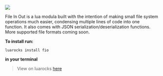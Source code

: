 ![](https://github.com/Sk1-z/Sk1-z.github.io/blob/main/img/entries/fio.ico)

File In Out is a lua modula built with the intention of making small file system operations much easier, condensing multiple lines of code into one function. It also comes with JSON serialization/deserialization functions. More supported file formats coming soon.

**To install run:**

```
luarocks install fio
```

**in your terminal**

> View on luarocks [here](https://luarocks.org/modules/Sk1-z/fio)
